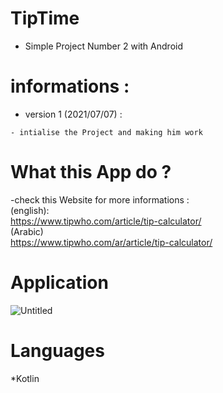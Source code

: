# TipTime

- Simple Project Number 2 with Android

# informations : 
   * version 1 (2021/07/07) : 
   
    - intialise the Project and making him work
   
# What this App do ? 
  
  -check this Website for more informations : \
  (english):      \
   https://www.tipwho.com/article/tip-calculator/
  \
  \(Arabic) \
  https://www.tipwho.com/ar/article/tip-calculator/

# Application 
  
![Untitled](https://user-images.githubusercontent.com/75635578/124800078-24ee3980-df4d-11eb-8571-3d9fb9a37598.png)

# Languages 
  *Kotlin
